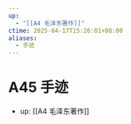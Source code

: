 ```yaml
---
up:
  - "[[A4 毛泽东著作]]"
ctime: 2025-04-17T15:26:01+08:00
aliases:
  - 手迹
---
```


# A45 手迹

- up: [[A4 毛泽东著作]]
